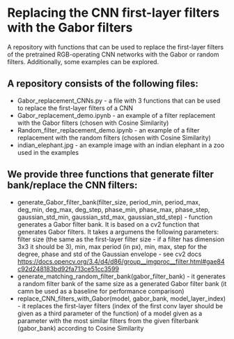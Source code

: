 # Replacing the CNN first-layer filters with the Gabor filters

A repository with functions that can be used to replace the first-layer filters of the pretrained RGB-operating CNN networks with the Gabor or random filters. Additionally, some examples can be explored.

## A repository consists of the following files:
* Gabor_replacement_CNNs.py - a file with 3 functions that can be used to replace the first-layer filters of a CNN
* Gabor_replacement_demo.ipynb - an example of a filter replacement with the Gabor filters (chosen with Cosine Similarity)
* Random_filter_replacement_demo.ipynb - an example of a filter replacement with the random filters (chosen with Cosine Similarity)
* indian_elephant.jpg - an example image with an indian elephant in a zoo used in the examples

## We provide three functions that generate filter bank/replace the CNN filters:
* generate_Gabor_filter_bank(filter_size, period_min, period_max, deg_min, deg_max, deg_step, phase_min, phase_max, phase_step, gaussian_std_min, gaussian_std_max, gaussian_std_step) - function generates a Gabor filter bank. It is based on a cv2 function that generates Gabor filters. It takes a argumens the following parameters: filter size (the same as the first-layer filter size - if a filter has dimension 3x3 it should be 3), min, max period (in px), min, max, step for the degree, phase and std of the Gaussian envelope - see cv2 docs https://docs.opencv.org/3.4/d4/d86/group__imgproc__filter.html#gae84c92d248183bd92fa713ce51cc3599 
* generate_matching_random_filter_bank(gabor_filter_bank) - it generates a random filter bank of the same size as a generated Gabor filter bank (it camn be used as a baseline for performance comparison)
* replace_CNN_filters_with_Gabor(model, gabor_bank, model_layer_index) - it replaces the first-layer filters (index of the first conv layer should be given as a third parameter of the function) of a model given as a parameter with the most similar filters from the given filterbank (gabor_bank) according to Cosine Similarity



